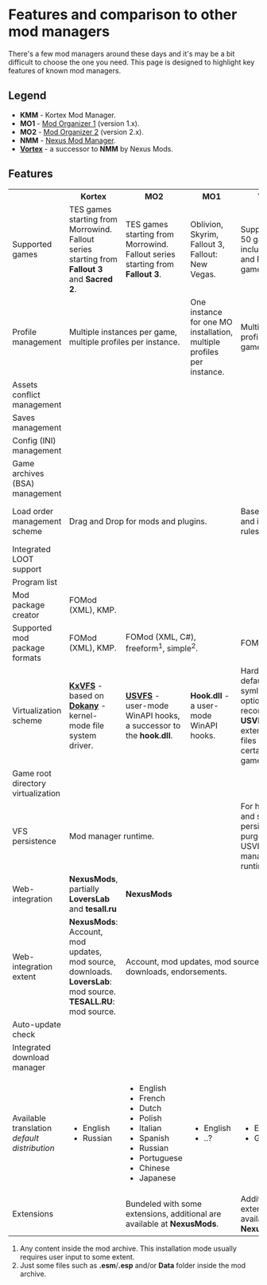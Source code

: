 # Features and comparison to other mod managers

There's a few mod managers around these days and it's may be a bit difficult to choose the one you need. This page is designed to highlight key features of known mod managers.

## Legend

* **KMM** - Kortex Mod Manager.
* **MO1** - [Mod Organizer 1](https://www.nexusmods.com/skyrim/mods/1334) (version 1.x).
* **MO2** - [Mod Organizer 2](https://www.nexusmods.com/skyrimspecialedition/mods/6194) (version 2.x).
* **NMM** - [Nexus Mod Manager](https://www.nexusmods.com/site/mods/4).
* [**Vortex**](https://www.nexusmods.com/about/vortex) - a successor to **NMM** by Nexus Mods.

## Features

<table>
    <tbody>
        <tr align="center">
            <th />
            <th>Kortex</th>
            <th>MO2</th>
            <th>MO1</th>
            <th>Vortex</th>
            <th>NMM</th>
        </tr>
        <tr>
            <td class="feature-name">Supported games</td>
            <td id="KMM">
                TES games starting from Morrowind.
                <br>
                Fallout series starting from <b>Fallout 3</b> and <b>Sacred 2</b>.
            </td>
            <td id="MO2">
                TES games starting from Morrowind.
                <br>
                Fallout series starting from <b>Fallout 3</b>.
            </td>
            <td id="MO1">
                Oblivion, Skyrim, Fallout 3, Fallout: New Vegas.
            </td>
            <td id="Vortex">
                Supports over 50 games including TES and Fallout games.
            </td>
            <td id="NMM">
                Supports many games including TES and Fallout games.
            </td>
        </tr>
        <tr>
            <td class="feature-name">Profile management</td>
            <td id="KMM.MO2" colspan="2">
                Multiple instances per game, multiple profiles per instance.
            </td>
            <td id="MO1">
                One instance for one MO installation, multiple profiles per instance.
            </td>
            <td id="Vortex">
                Multiple profiles per game
            </td>
            <td id="NMM">
                Multiple profiles per game.
            </td>
        </tr>
        <tr>
            <td class="feature-name">Assets conflict management</td>
            <td id="KMM">
                <div class="cmp-no" />
            </td>
            <td id="MO1">
                <div class="cmp-yes" />
            </td>
            <td id="MO2">
                <div class="cmp-yes" />
            </td>
            <td id="Vortex">
                <div class="cmp-yes" />
            </td>
            <td id="NMM">
                <div class="cmp-no" />
            </td>
        </tr>
        <tr>
            <td class="feature-name">Saves management</td>
            <td id="KMM">
                <div class="cmp-yes" />
            </td>
            <td id="MO1">
                <div class="cmp-yes" />
            </td>
            <td id="MO2">
                <div class="cmp-yes" />
            </td>
            <td id="Vortex">
                <div class="cmp-yes" />
            </td>
            <td id="NMM">
                <div class="cmp-no" />
            </td>
        </tr>
        <tr>
            <td class="feature-name">Config (INI) management</td>
            <td id="KMM">
                <div class="cmp-yes" />
            </td>
            <td id="MO1">
                <div class="cmp-yes" />
            </td>
            <td id="MO2">
                <div class="cmp-yes" />
            </td>
            <td id="Vortex">
                <div class="cmp-no" />
            </td>
            <td id="NMM">
                <div class="cmp-no" />
            </td>
        </tr>
        <tr>
            <td class="feature-name">Game archives (BSA) management</td>
            <td id="KMM">
                <div class="cmp-no" />
            </td>
            <td id="MO2">
                <div class="cmp-no" />
            </td>
            <td id="MO1">
                <div class="cmp-yes" />
            </td>
            <td id="Vortex">
                <div class="cmp-no" />
            </td>
            <td id="NMM">
                <div class="cmp-no" />
            </td>
        </tr>
        <tr>
            <td class="feature-name">Load order management scheme</td>
            <td id="KMM.MO2.MO1" colspan="3">
                Drag and Drop for mods and plugins.
            </td>
            <td id="Vortex">
                Based on LOOT and its own rules system.
            </td>
            <td id="NMM">
                Drag and Drop for plugins.
                Mods ..?
            </td>
        </tr>
        <tr>
            <td class="feature-name">Integrated LOOT support</td>
            <td id="KMM">
                <div class="cmp-yes" />
            </td>
            <td id="MO2">
                <div class="cmp-yes" />
            </td>
            <td id="MO1">
                <div class="cmp-yes" />
            </td>
            <td id="Vortex">
                <div class="cmp-yes" />
            </td>
            <td id="NMM">
                <div class="cmp-no" />
            </td>
        </tr>
        <tr>
            <td class="feature-name">Program list</td>
            <td id="KMM">
                <div class="cmp-yes" />
            </td>
            <td id="MO2">
                <div class="cmp-yes" />
            </td>
            <td id="MO1">
                <div class="cmp-yes" />
            </td>
            <td id="Vortex">
                <div class="cmp-yes" />
            </td>
            <td id="NMM">
                <div class="cmp-no" />
            </td>
        </tr>
        <tr>
            <td class="feature-name">Mod package creator</td>
            <td id="KMM">
                FOMod (XML), KMP.
            </td>
            <td id="MO2">
                <div class="cmp-no" />
            </td>
            <td id="MO1">
                <div class="cmp-no" />
            </td>
            <td id="Vortex">
                <div class="cmp-no" />
            </td>
            <td id="NMM">
                <div class="cmp-no" />
            </td>
        </tr>
        <tr>
            <td class="feature-name">Supported mod package formats</td>
            <td id="KMM">FOMod (XML), KMP.</td>
            <td id="MO2.MO1" colspan="2">
                FOMod (XML, C#), freeform<sup>1</sup>, simple<sup>2</sup>.
            </td>
            <td id="Vortex.NMM" colspan="2">FOMod (XML, C#), simple.</td>
        </tr>
        <tr>
            <td class="feature-name">Virtualization scheme</td>
            <td id="KMM">
                <b><a href="https://github.com/KerberX/KxVirtualFileSystem">KxVFS</a></b> - based on <b><a href="https://github.com/dokan-dev/dokany">Dokany</a></b> - kernel-mode file system driver.
            </td>
            <td id="MO2">
                <b><a href="https://github.com/ModOrganizer2/usvfs">USVFS</a></b> - user-mode WinAPI hooks, a successor to the <b>hook.dll</b>.
            </td>
            <td id="MO1">
                <b>Hook.dll</b> - a user-mode WinAPI hooks.
            </td>
            <td id="Vortex">
                Hardlinks by default, symlinks as option (not recommended), <b>USVFS</b> as an extension and files move on certain specific games.
            </td>
            <td id="NMM">
                Symlinks
            </td>
        </tr>
        <tr>
            <td class="feature-name">Game root directory virtualization</td>
            <td id="KMM">
                <div class="cmp-yes" />
            </td>
            <td id="MO2">
                <div class="cmp-no" />
            </td>
            <td id="MO1">
                <div class="cmp-no" />
            </td>
            <td id="Vortex">
                <div class="cmp-yes" />
            </td>
            <td id="NMM">
                <div class="cmp-no" />
            </td>
        </tr>
        <tr>
            <td class="feature-name">VFS persistence</td>
            <td id="KMM.MO2.MO1" colspan="3">
                Mod manager runtime.
            </td>
            <td id="Vortex">
                For hardlinks and symlinks it persists until purged.
                For USVFS - mod manager runtime.
            </td>
            <td id="NMM">
                Symlinks - persists until purged.
            </td>
        </tr>
        <tr>
            <td class="feature-name">Web-integration</td>
            <td id="KMM"><b>NexusMods</b>, partially <b>LoversLab</b> and <b>tesall.ru</b></td>
            <td id="MO2.MO1.Vortex.NMM" colspan="4">
                <b>NexusMods</b>
            </td>
        </tr>
        <tr>
            <td class="feature-name">Web-integration extent</td>
            <td id="KMM">
                <b>NexusMods</b>: Account, mod updates, mod source, downloads.
                <br>
                <b>LoversLab</b>: mod source.
                <b>TESALL.RU</b>: mod source.
            </td>
            <td id="MO2.MO1.Vortex.NMM" colspan="4">
                Account, mod updates, mod source, metadata query, downloads, endorsements.
            </td>
        </tr>
        <tr>
            <td class="feature-name">
                Auto-update check
            </td>
            <td id="KMM">
                <div class="cmp-no" />
            </td>
            <td id="MO2">
                <div class="cmp-yes" />
            </td>
            <td id="MO1">
                <div class="cmp-no" />
            </td>
            <td id="Vortex">
                <div class="cmp-yes" />
            </td>
            <td id="NMM">
                <div class="cmp-yes" />
            </td>
        </tr>
        <tr>
            <td class="feature-name" align="left">Integrated download manager</td>
            <td id="KMM">
                <div class="cmp-yes" />
            </td>
            <td id="MO1">
                <div class="cmp-yes" />
            </td>
            <td id="MO2">
                <div class="cmp-yes" />
            </td>
            <td id="Vortex">
                <div class="cmp-yes" />
            </td>
            <td id="NMM">
                <div class="cmp-yes" />
            </td>
        </tr>
        <tr class="tooltip">
            <td class="feature-name">
                Available translation
                <br>
                <i>default distribution</i>
            </td>
            <td id="KMM">
                <ul>
                    <li>English</li>
                    <li>Russian</li>
                </ul>
            </td>
            <td id="MO2">
                <ul>
                    <li>English</li>
                    <li>French</li>
                    <li>Dutch</li>
                    <li>Polish</li>
                    <li>Italian</li>
                    <li>Spanish</li>
                    <li>Russian</li>
                    <li>Portuguese</li>
                    <li>Chinese</li>
                    <li>Japanese</li>
                </ul>
            </td>
            <td id="MO1">
                <ul>
                    <li>English</li>
                    <li>..?</li>
                </ul>
            </td>
            <td id="Vortex">
                <ul>
                    <li>English</li>
                    <li>German</li>
                </ul>
            </td>
            <td id="NMM">
                <ul>
                    <li>English</li>
                </ul>
            </td>
        </tr>
        <tr>
            <td class="feature-name">Extensions</td>
            <td id="KMM">
                <div class="cmp-no" />
            </td>
            <td id="MO2.MO1" colspan="2">
                Bundeled with some extensions, additional are available at <b>NexusMods</b>.
            </td>
            <td id="Vortex">
                Additional extensions are available at <b>NexusMods</b>.
            </td>
            <td id="NMM">
                <div class="cmp-no" />
            </td>
        </tr>
    </tbody>
</table>

1. Any content inside the mod archive. This installation mode usually requires user input to some extent.
2. Just some files such as **.esm**/**.esp** and/or **Data** folder inside the mod archive.
